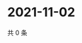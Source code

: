 # 2021-11-02

共 0 条

<!-- BEGIN WEIBO -->
<!-- 最后更新时间 Tue Nov 02 2021 20:22:24 GMT+0800 (China Standard Time) -->

<!-- END WEIBO -->

